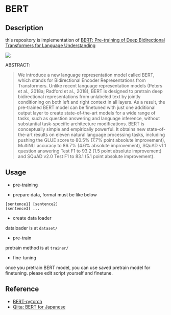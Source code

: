 # BERT

## Description

this repository is implementation of [BERT; Pre-training of Deep Bidirectional Transformers for Language Understanding](https://arxiv.org/abs/1810.04805)

![](https://pytorch.org/assets/images/bert1.png)

ABSTRACT:

> We introduce a new language representation model called BERT, which stands for Bidirectional Encoder Representations from Transformers. Unlike recent language representation models (Peters et al., 2018a; Radford et al., 2018), BERT is designed to pretrain deep bidirectional representations from unlabeled text by jointly conditioning on both left and right context in all layers. As a result, the pre-trained BERT model can be finetuned with just one additional output layer to create state-of-the-art models for a wide range of tasks, such as question answering and language inference, without substantial task-specific architecture modifications.
> BERT is conceptually simple and empirically powerful. It obtains new state-of-the-art results on eleven natural language processing tasks, including pushing the GLUE score to 80.5% (7.7% point absolute improvement), MultiNLI accuracy to 86.7% (4.6% absolute improvement), SQuAD v1.1 question answering Test F1 to 93.2 (1.5 point absolute improvement) and SQuAD v2.0 Test F1 to 83.1 (5.1 point absolute improvement).

## Usage

- pre-training 

- prepare data, format must be like below

```
[sentence1] [sentence2]
[sentence3] ...

```

- create data loader

dataloader is at `dataset/`

- pre-train

pretrain method is at `trainer/`

- fine-tuning

once you pretrain BERT model, you can use saved pretrain model for finetuning. please edit script yourself and finetune.

## Reference

- [BERT-pytorch](https://github.com/codertimo/BERT-pytorch)
- [Qiita; BERT for Japanese](https://qiita.com/Kosuke-Szk/items/4b74b5cce84f423b7125)

